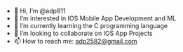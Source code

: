 - 👋 Hi, I’m @adp811
- 👀 I’m interested in IOS Mobile App Development and ML
- 🌱 I’m currently learning the C programming language 
- 💞️ I’m looking to collaborate on IOS App Projects
- 📫 How to reach me: adp2582@gmail.com

<!---
adp811/adp811 is a ✨ special ✨ repository because its `README.md` (this file) appears on your GitHub profile.
You can click the Preview link to take a look at your changes.
--->
